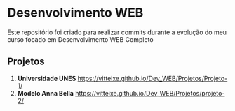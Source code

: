 # Desenvolvimento WEB

Este repositório foi criado para realizar commits durante a evolução do meu curso focado em Desenvolvimento WEB Completo

## Projetos

1. **Universidade UNES**
   https://vitteixe.github.io/Dev_WEB/Projetos/Projeto-1/
2. **Modelo Anna Bella**
   https://vitteixe.github.io/Dev_WEB/Projetos/projeto-2/
